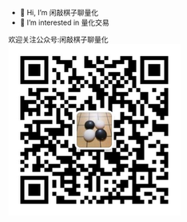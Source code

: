 - 👋 Hi, I’m 闲敲棋子聊量化
- 👀 I’m interested in 量化交易

欢迎关注公众号:闲敲棋子聊量化
![Image_text](https://raw.githubusercontent.com/xqqzllh/xqqzllh/refs/heads/main/img/qrcode_for_gh_0dddb44f7b58_344.jpg)


<!---
xqqzllh/xqqzllh is a ✨ special ✨ repository because its `README.md` (this file) appears on your GitHub profile.
You can click the Preview link to take a look at your changes.
--->
